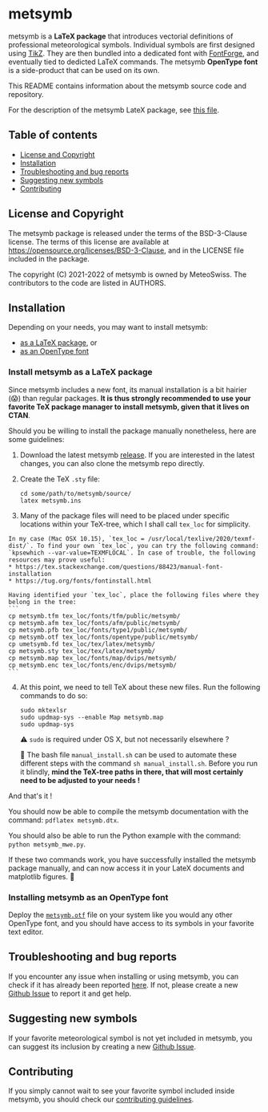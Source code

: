 # metsymb

metsymb is a **LaTeX package** that introduces vectorial definitions of professional meteorological symbols. Individual symbols are first designed using [TikZ](https://www.ctan.org/pkg/pgf). They are then bundled into a dedicated font with [FontForge](https://fontforge.org/en-US/), and eventually tied to dedicted LaTeX commands. The metsymb **OpenType font** is a side-product that can be used on its own.

This README contains information about the metsymb source code and repository.

For the description of the metsymb LateX package, see [this file](https://github.com/MeteoSwiss/metsymb/blob/develop/metsymb/metsymb.pdf).


## Table of contents

- [License and Copyright](#license-and-copyright)
- [Installation](#installation)
- [Troubleshooting and bug reports](#troubleshooting-and-bug-reports)
- [Suggesting new symbols](#suggesting-new-symbols)
- [Contributing](#contributing)


## License and Copyright

The metsymb package is released under the terms of the BSD-3-Clause license. The terms of this license are available at https://opensource.org/licenses/BSD-3-Clause, and in the LICENSE file included in the package.

The copyright (C) 2021-2022 of metsymb is owned by MeteoSwiss. The contributors to the code are listed in AUTHORS.


## Installation

Depending on your needs, you may want to install metsymb:
- [as a LaTeX package](#install-metsymb-as-a-latex-package), or
- [as an OpenType font](#install-metsymb-as-an-opentype-font)


### Install metsymb as a LaTeX package
Since metsymb includes a new font, its manual installation is a bit hairier (:scream:) than regular packages. **It is thus strongly recommended to use your favorite TeX package
manager to install metsymb, given that it lives on CTAN**.

Should you be willing to install the package manually nonetheless, here are some guidelines:

  1. Download the latest metsymb [release](https://github.com/MeteoSwiss/metsymb/releases).
     If you are interested in the latest changes, you can also clone the metsymb repo directly.

  2. Create the TeX `.sty` file:
     ```
     cd some/path/to/metsymb/source/
     latex metsymb.ins
     ```

  3. Many of the package files will need to be placed under specific locations within your TeX-tree,
     which I shall call `tex_loc` for simplicity.

    In my case (Mac OSX 10.15), `tex_loc = /usr/local/texlive/2020/texmf-dist/`. To find your own `tex_loc`, you can try the following command: `kpsewhich --var-value=TEXMFLOCAL`. In case of trouble, the following resources may prove useful:
    * https://tex.stackexchange.com/questions/88423/manual-font-installation
    * https://tug.org/fonts/fontinstall.html

    Having identified your `tex_loc`, place the following files where they belong in the tree:
    ```
    cp metsymb.tfm tex_loc/fonts/tfm/public/metsymb/
    cp metsymb.afm tex_loc/fonts/afm/public/metsymb/
    cp metsymb.pfb tex_loc/fonts/type1/public/metsymb/
    cp metsymb.otf tex_loc/fonts/opentype/public/metsymb/
    cp umetsymb.fd tex_loc/tex/latex/metsymb/
    cp metsymb.sty tex_loc/tex/latex/metsymb/
    cp metsymb.map tex_loc/fonts/map/dvips/metsymb/
    cp metsymb.enc tex_loc/fonts/enc/dvips/metsymb/
    ```

  4. At this point, we need to tell TeX about these new files. Run the following commands to do so:
     ```
     sudo mktexlsr
     sudo updmap-sys --enable Map metsymb.map
     sudo updmap-sys
     ```
     :warning: `sudo` is required under OS X, but not necessarily elsewhere ?

     :wave: The bash file `manual_install.sh` can be used to automate these different steps with the command `sh manual_install.sh`. Before you run it blindly, **mind the TeX-tree paths in there, that will most certainly need to be adjusted to your needs !**

And that's it !

You should now be able to compile the metsymb documentation with the command: `pdflatex metsymb.dtx`.

You should also be able to run the Python example with the command: `python metsymb_mwe.py`.

If these two commands work, you have successfully installed the metsymb package manually, and can now access it in your LateX documents and matplotlib figures. :tada:


### Installing metsymb as an OpenType font

Deploy the [`metsymb.otf`](https://github.com/MeteoSwiss/metsymb/blob/develop/metsymb/metsymb.otf) file on your system like you would any other OpenType font, and you should
have access to its symbols in your favorite text editor.


## Troubleshooting and bug reports

If you encounter any issue when installing or using metsymb, you can check if it has already been reported [here](https://github.com/MeteoSwiss/metsymb/issues?q=is%3Aissue). If not, please create a new [Github Issue](https://github.com/MeteoSwiss/metsymb/issues) to report it and get help.


## Suggesting new symbols

If your favorite meteorological symbol is not yet included in metsymb,
you can suggest its inclusion by creating a new [Github Issue](https://github.com/MeteoSwiss/metsymb/).

## Contributing

If you simply cannot wait to see your favorite symbol included inside metsymb, you should check our [contributing guidelines](CONTRIBUTING.md).
